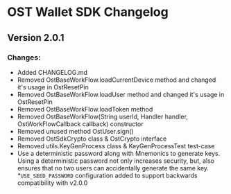 # OST Wallet SDK Changelog

## Version 2.0.1

### Changes:
* Added CHANGELOG.md
* Removed OstBaseWorkFlow.loadCurrentDevice method and changed it's usage in OstResetPin
* Removed OstBaseWorkFlow.loadUser method and changed it's usage in OstResetPin
* Removed OstBaseWorkFlow.loadToken method
* Removed OstBaseWorkFlow(String userId, Handler handler, OstWorkFlowCallback callback) constructor
* Removed unused method OstUser.sign() 
* Removed OstSdkCrypto class & OstCrypto interface
* Removed utils.KeyGenProcess class & KeyGenProcessTest test-case
* Use a deterministic password along with Mnemonics to generate keys. Using a deterministic password not only increases security, but, 
also ensures that no two users can accidentally generate the same key.
*`USE_SEED_PASSWORD` configuration added to support backwards compatibility with v2.0.0

